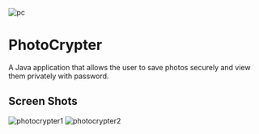 ![pc](https://user-images.githubusercontent.com/17227254/35190851-ff96af90-fe91-11e7-8da7-f5f385a02666.png)
# PhotoCrypter
A Java application that allows the user to save photos securely and view them privately with password.

## Screen Shots
![photocrypter1](https://user-images.githubusercontent.com/17227254/35190857-1e9855e2-fe92-11e7-8751-c3284c7a0f39.PNG)
![photocrypter2](https://user-images.githubusercontent.com/17227254/35190858-1edf4146-fe92-11e7-9b16-d7c75a14b354.png)
